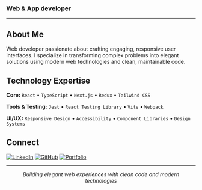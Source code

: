 ### Web & App developer

---

## About Me

Web developer passionate about crafting engaging, responsive user interfaces. I specialize in transforming complex problems into elegant solutions using modern web technologies and clean, maintainable code.

## Technology Expertise

**Core:**
`React` • `TypeScript` • `Next.js` • `Redux` • `Tailwind CSS`

**Tools & Testing:**
`Jest` • `React Testing Library` • `Vite` • `Webpack`

**UI/UX:**
`Responsive Design` • `Accessibility` • `Component Libraries` • `Design Systems`

## Connect

[![LinkedIn](https://img.shields.io/badge/LinkedIn-0077B5?style=flat-square&logo=linkedin&logoColor=white)](https://linkedin.com/in/cristiancandidatu)
[![GitHub](https://img.shields.io/badge/GitHub-100000?style=flat-square&logo=github&logoColor=white)](https://github.com/cristiancandidatu)
[![Portfolio](https://img.shields.io/badge/Portfolio-0A0A0A?style=flat-square&logo=dev.to&logoColor=white)](https://cristiancandidatu.com)

---

<div align="center">
  <i>Building elegant web experiences with clean code and modern technologies</i>
</div>
